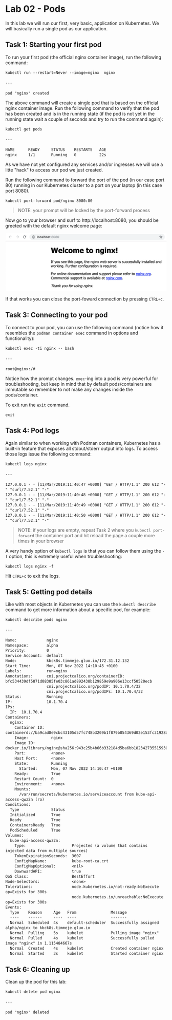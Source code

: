 # Lab 02 - Pods

In this lab we will run our first, very basic, application on Kubernetes.  We
will basically run a single pod as our application.

## Task 1: Starting your first pod

To run your first pod (the official nginx container image), run the following
command:

```
kubectl run --restart=Never --image=nginx  nginx

---

pod "nginx" created
```

The above command will create a single pod that is based on the official nginx
container image.  Run the following command to verify that the pod has been
created and is in the running state (if the pod is not yet in the running state
wait a couple of seconds and try to run the command again):

```
kubectl get pods

---

NAME      READY     STATUS    RESTARTS   AGE
nginx     1/1       Running   0          22s
```

As we have not yet configured any services and/or ingresses we will use a litte
"hack" to access our pod we just created.

Run the following command to forward the port of the pod (in our case port 80)
running in our Kubernetes cluster to a port on your laptop (in this case port
8080).

```
kubectl port-forward pod/nginx 8080:80
```

> NOTE: your prompt will be locked by the port-forward process

Now go to your browser and surf to http://localhost:8080, you should be greeted
with the default nginx welcome page:

![nginx welcome page](images/lab-02-nginx-welcome-page.png)

If that works you can close the port-foward connection by pressing `CTRL+c`.

## Task 3: Connecting to your pod

To connect to your pod, you can use the following command (notice how it
resembles the `podman container exec` command in options and functionality):

```
kubectl exec -ti nginx -- bash

---

root@nginx:/#
```

Notice how the prompt changes.  `exec`-ing into a pod is very powerful for
troubleshooting, but keep in mind that by default pods/containers are immutable
so remember to not make any changes inside the pods/container.

To exit run the `exit` command.

```
exit
```

## Task 4: Pod logs

Again similar to when working with Podman containers, Kubernetes has a built-in
feature that exposes all stdout/stderr output into logs.  To access those logs
issue the following command:

```
kubectl logs nginx

---

127.0.0.1 - - [11/Mar/2019:11:40:47 +0000] "GET / HTTP/1.1" 200 612 "-" "curl/7.52.1" "-"
127.0.0.1 - - [11/Mar/2019:11:40:48 +0000] "GET / HTTP/1.1" 200 612 "-" "curl/7.52.1" "-"
127.0.0.1 - - [11/Mar/2019:11:40:49 +0000] "GET / HTTP/1.1" 200 612 "-" "curl/7.52.1" "-"
127.0.0.1 - - [11/Mar/2019:11:40:50 +0000] "GET / HTTP/1.1" 200 612 "-" "curl/7.52.1" "-"
```

> NOTE: if your logs are empty, repeat Task 2 where you `kubectl port-forward` 
> the container port and hit reload the page a couple more times in your 
> browser

A very handy option of `kubectl logs` is that you can follow them using the `-f`
option, this is extremely useful when troubleshooting:

```
kubectl logs nginx -f
```

Hit `CTRL+c` to exit the logs.

## Task 5: Getting pod details

Like with most objects in Kubernetes you can use the `kubectl describe` command 
to get more information about a specific pod, for example:

```
kubectl describe pods nginx

---

Name:             nginx
Namespace:        alpha
Priority:         0
Service Account:  default
Node:             kbck8s.timmeje.gluo.io/172.31.12.132
Start Time:       Mon, 07 Nov 2022 14:10:45 +0100
Labels:           run=nginx
Annotations:      cni.projectcalico.org/containerID: bfc534439df5871d08385fe03c861ad892438b129859e9a906e13ccf50520ecb
                  cni.projectcalico.org/podIP: 10.1.70.4/32
                  cni.projectcalico.org/podIPs: 10.1.70.4/32
Status:           Running
IP:               10.1.70.4
IPs:
  IP:  10.1.70.4
Containers:
  nginx:
    Container ID:   containerd://ba9cad8e9cbc43105d57fc748b3209b1f879b054369d02e153fc31928a0c931c
    Image:          nginx
    Image ID:       docker.io/library/nginx@sha256:943c25b4b66b332184d5ba6bb18234273551593016c0e0ae906bab111548239f
    Port:           <none>
    Host Port:      <none>
    State:          Running
      Started:      Mon, 07 Nov 2022 14:10:47 +0100
    Ready:          True
    Restart Count:  0
    Environment:    <none>
    Mounts:
      /var/run/secrets/kubernetes.io/serviceaccount from kube-api-access-qwz2n (ro)
Conditions:
  Type              Status
  Initialized       True 
  Ready             True 
  ContainersReady   True 
  PodScheduled      True 
Volumes:
  kube-api-access-qwz2n:
    Type:                    Projected (a volume that contains injected data from multiple sources)
    TokenExpirationSeconds:  3607
    ConfigMapName:           kube-root-ca.crt
    ConfigMapOptional:       <nil>
    DownwardAPI:             true
QoS Class:                   BestEffort
Node-Selectors:              <none>
Tolerations:                 node.kubernetes.io/not-ready:NoExecute op=Exists for 300s
                             node.kubernetes.io/unreachable:NoExecute op=Exists for 300s
Events:
  Type    Reason     Age   From               Message
  ----    ------     ----  ----               -------
  Normal  Scheduled  4s    default-scheduler  Successfully assigned alpha/nginx to kbck8s.timmeje.gluo.io
  Normal  Pulling    5s    kubelet            Pulling image "nginx"
  Normal  Pulled     4s    kubelet            Successfully pulled image "nginx" in 1.115484667s
  Normal  Created    4s    kubelet            Created container nginx
  Normal  Started    3s    kubelet            Started container nginx
```

## Task 6: Cleaning up

Clean up the pod for this lab:

```
kubectl delete pod nginx

---

pod "nginx" deleted
```

